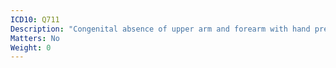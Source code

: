 ```yaml
---
ICD10: Q711
Description: "Congenital absence of upper arm and forearm with hand present"
Matters: No
Weight: 0
---
```

